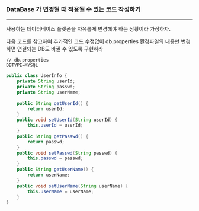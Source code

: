 ### **DataBase 가 변경될 때 적용될 수 있는 코드 작성하기**

---
사용하는 데이터베이스 플랫폼을 자유롭게 변경해야 하는 상황이라 가정하자.

다음 코드를 참고하여 추가적인 코드 수정없이 db.properties 환경파일의 내용만 변경하면 연결되는 DB도 바뀔 수 있도록 구현하라
```
// db.properties
DBTYPE=MYSQL
```
```java
public class UserInfo {
	private String userId;
	private String passwd;
	private String userName;
    
	public String getUserId() {
		return userId;
	}
	public void setUserId(String userId) {
		this.userId = userId;
	}
	public String getPasswd() {
		return passwd;
	}
	public void setPasswd(String passwd) {
		this.passwd = passwd;
	}
	public String getUserName() {
		return userName;
	}
	public void setUserName(String userName) {
		this.userName = userName;
	}
}
```

